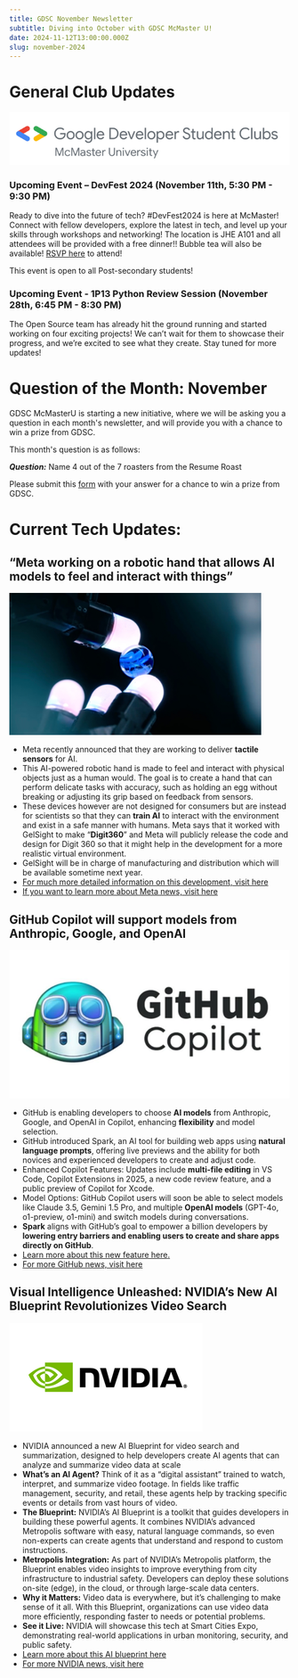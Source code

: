 ```yaml
---
title: GDSC November Newsletter
subtitle: Diving into October with GDSC McMaster U!
date: 2024-11-12T13:00:00.000Z
slug: november-2024
---
```

# **General Club Updates**

![](gdsc-logo.png)

### Upcoming Event – DevFest 2024 (November 11th, 5:30 PM - 9:30 PM)

Ready to dive into the future of tech? #DevFest2024 is here at McMaster! Connect with fellow developers, explore the latest in tech, and level up your skills through workshops and networking! The location is JHE A101 and all attendees will be provided with a free dinner!! Bubble tea will also be available! [RSVP here](https://gdg.community.dev/events/details/google-gdg-on-campus-mcmaster-university-hamilton-canada-presents-devfest-2024-mcmasteru/) to attend! [](https://gdg.community.dev/events/details/google-gdg-on-campus-mcmaster-university-hamilton-canada-presents-devfest-2024-mcmasteru/) 

This event is open to all Post-secondary students!

### Upcoming Event - 1P13 Python Review Session (November 28th, 6:45 PM - 8:30 PM)

The Open Source team has already hit the ground running and started working on four exciting projects! We can’t wait for them to showcase their progress, and we’re excited to see what they create. Stay tuned for more updates!

# Question of the Month: November

G﻿DSC McMasterU is starting a new initiative, where we will be asking you a question in each month's newsletter, and will provide you with a chance to win a prize from GDSC.

T﻿his month's question is as follows:

***Q﻿uestion:*** Name 4 out of the 7 roasters from the Resume Roast

P﻿lease submit this [form](https://forms.gle/Q27g6K4kngsJ3SRL7) with your answer for a chance to win a prize from GDSC. 

# Current Tech Updates:

## “Meta working on a robotic hand that allows AI models to feel and interact with things”

![](meta-robotic-arm.png)

* Meta recently announced that they are working to deliver **tactile sensors** for AI.
* This AI-powered robotic hand is made to feel and interact with physical objects just as a human would. The goal is to create a hand that can perform delicate tasks with accuracy, such as holding an egg without breaking or adjusting its grip based on feedback from sensors.
* These devices however are not designed for consumers but are instead for scientists so that they can **train AI** to interact with the environment and exist in a safe manner with humans.
  Meta says that it worked with GelSight to make “**Digit360**” and Meta will publicly release the code and design for Digit 360 so that it might help in the development for a more realistic virtual environment.
* GelSight will be in charge of manufacturing and distribution which will be available sometime next year.
* ﻿[For much more detailed information on this development, visit here](https://indianexpress.com/article/technology/artificial-intelligence/meta-working-on-a-robotic-hand-that-can-feel-your-touch-9649728/)
* [If you want to learn more about Meta news, visit here](https://about.fb.com/news/)

## GitHub Copilot will support models from Anthropic, Google, and OpenAI

![](github-copilot.png)

* GitHub is enabling developers to choose **AI models** from Anthropic, Google, and OpenAI in Copilot, enhancing **flexibility** and model selection.
* GitHub introduced Spark, an AI tool for building web apps using **natural language prompts**, offering live previews and the ability for both novices and experienced developers to create and adjust code.
* Enhanced Copilot Features: Updates include **multi-file editing** in VS Code, Copilot Extensions in 2025, a new code review feature, and a public preview of Copilot for Xcode.
* Model Options: GitHub Copilot users will soon be able to select models like Claude 3.5, Gemini 1.5 Pro, and multiple **OpenAI models** (GPT-4o, o1-preview, o1-mini) and switch models during conversations.
* **Spark** aligns with GitHub’s goal to empower a billion developers by **lowering entry barriers and enabling users to create and share apps directly on GitHub**.
* [Learn more about this new feature here](https://openai.com/index/introducing-canvas/)[.](https://www.theverge.com/2024/10/29/24282544/github-copilot-multi-model-anthropic-google-open-ai-github-spark-announcement)
* [F﻿or more GitHub news, visit here](https://github.blog/)

## Visual Intelligence Unleashed: NVIDIA’s New AI Blueprint Revolutionizes Video Search

![Nvidia Logo](nvidia-logo.png "Nvidia Logo")

* NVIDIA announced a new AI Blueprint for video search and summarization, designed to help developers create AI agents that can analyze and summarize video data at scale
* **What’s an AI Agent?** Think of it as a “digital assistant” trained to watch, interpret, and summarize video footage. In fields like traffic management, security, and retail, these agents help by tracking specific events or details from vast hours of video.
* **The Blueprint:** NVIDIA’s AI Blueprint is a toolkit that guides developers in building these powerful agents. It combines NVIDIA’s advanced Metropolis software with easy, natural language commands, so even non-experts can create agents that understand and respond to custom instructions.
* **Metropolis Integration:** As part of NVIDIA’s Metropolis platform, the Blueprint enables video insights to improve everything from city infrastructure to industrial safety. Developers can deploy these solutions on-site (edge), in the cloud, or through large-scale data centers.
* **Why it Matters:** Video data is everywhere, but it’s challenging to make sense of it all. With this Blueprint, organizations can use video data more efficiently, responding faster to needs or potential problems.
* **See it Live:** NVIDIA will showcase this tech at Smart Cities Expo, demonstrating real-world applications in urban monitoring, security, and public safety.
* [L﻿earn more about this AI blueprint here](https://blogs.nvidia.com/blog/video-search-summarization-ai-agents/)
* [F﻿or more NVIDIA news, visit here](https://nvidianews.nvidia.com/news/latest)